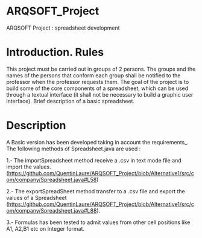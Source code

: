 # ARQSOFT_Project
ARQSOFT Project : spreadsheet development
# Introduction. Rules
This project must be carried out in groups of 2 persons.
The groups and the names of the persons that conform each group shall be notified to the professor when the professor requests them.
The goal of the project is to build some of the core components of a spreadsheet, which can be used through a textual interface (it shall not be necessary to build a graphic user interface).
Brief description of a basic spreadsheet.

# Description

A Basic version has been developed taking in account the requirements_.
The following methods of Spreadsheet.java are used :

 1.- The importSpreadsheet method receive a .csv in text mode file and import the values. (https://github.com/QuentinLaure/ARQSOFT_Project/blob/Alternative1/src/com/company/Spreadsheet.java#L58) 
 
 2.- The exportSpreadSheet method transfer to a .csv file and export the values of a Spreadsheet  (https://github.com/QuentinLaure/ARQSOFT_Project/blob/Alternative1/src/com/company/Spreadsheet.java#L88).
 
3.- Formulas has been tested to admit values from other cell positions like A1, A2,B1 etc on Integer format.
